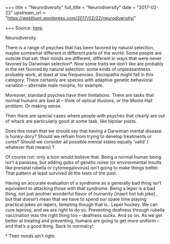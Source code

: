 +++
title = "Neurodiversity"
full_title = "Neurodiversity"
date = "2017-02-22"
upstream_url = "https://westhunt.wordpress.com/2017/02/22/neurodiversity/"

+++
Source: [here](https://westhunt.wordpress.com/2017/02/22/neurodiversity/).

Neurodiversity

There is a range of psyches that has been favored by natural selection,
maybe somewhat different in different parts of the world. Some people
are outside that set: their minds are different, different in ways that
were never favored by Darwinian selection\*. Now some traits we don’t
like are probably in the set favored by natural selection: some kinds of
unpleasantness probably work, at least at low frequencies. Sociopaths
might fall in this category. There certainly are species with adaptive
genetic behavioral variation – alternate male morphs, for example.

Moreover, standard psyches have their limitations. There are tasks that
normal humans are bad at – think of optical illusions, or the Monte Hall
problem. Or making sense.

Then there are special cases where people with psyches that clearly are
out of whack are particularly good at some task, like bipolar poets.

Does this mean that we should say that having a Darwinian mental disease
is hunky-dory? Should we refrain from trying to develop treatments or
cures? Should we consider all possible mental states equally ‘valid’ (
whatever that means) ?

Of course not: only a loon would believe that. Being a normal human
being isn’t a panacea, but adding gobs of genetic noise (or
environmental insults like prenatal rubella or cytomegalovirus) isn’t
going to make things better. That pattern at least survived all the
tests of the past.

Having an accurate evaluation of a syndrome as a generally bad thing
isn’t equivalent to attacking those with that syndrome. Being a leper is
a bad thing, not just another wonderful flavor of humanity \[insert hot
tub joke\] , but that doesn’t mean that we have to spend our spare time
playing practical jokes on lepers, tempting though that is.. Leper
hockey. We can cure leprosy, and we are right to do so. Preventing
deafness through rubella vaccination was the right thing too – deafness
sucks. And so on. As we get better at treating and preventing, humans
are going to get more uniform – and that’s a good thing. Back to
normalcy!

\* Their minds ain’t right.

